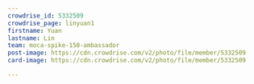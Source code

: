 ```yaml
---
crowdrise_id: 5332509
crowdrise_page: linyuan1
firstname: Yuan
lastname: Lin
team: moca-spike-150-ambassador
post-image: https://cdn.crowdrise.com/v2/photo/file/member/5332509
card-image: https://cdn.crowdrise.com/v2/photo/file/member/5332509

---
```

